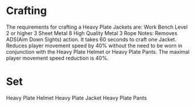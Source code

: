 # Crafting

The requirements for crafting a Heavy Plate Jackets are:
Work Bench Level 2 or higher
3 Sheet Metal
8 High Quality Metal
3 Rope
Notes:
Removes ADS(Aim Down Sights) action.
It takes 60 seconds to craft one Jacket.
Reduces player movement speed by 40% without the need to be worn in conjunction with the Heavy Plate Helmet or Heavy Plate Pants.
The maximal player movement speed reduction is 40%.
# Set

Heavy Plate Helmet
Heavy Plate Jacket
Heavy Plate Pants
